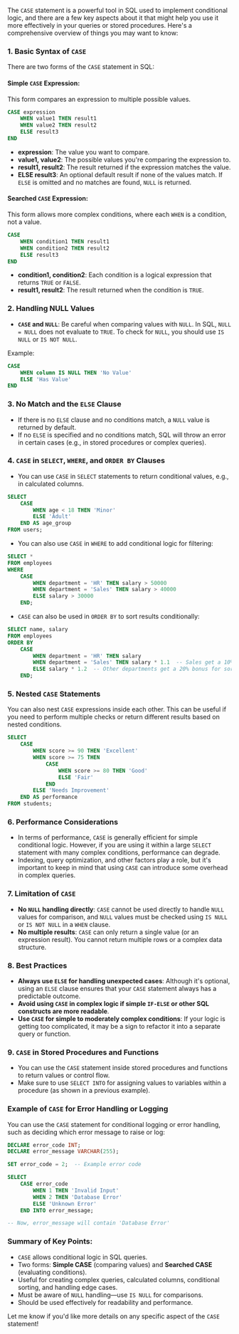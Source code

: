 The `CASE` statement is a powerful tool in SQL used to implement conditional logic, and there are a few key aspects about it that might help you use it more effectively in your queries or stored procedures. Here's a comprehensive overview of things you may want to know:

### 1. **Basic Syntax of `CASE`**
There are two forms of the `CASE` statement in SQL:

#### Simple `CASE` Expression:
This form compares an expression to multiple possible values.

```sql
CASE expression
    WHEN value1 THEN result1
    WHEN value2 THEN result2
    ELSE result3
END
```

- **expression**: The value you want to compare.
- **value1, value2**: The possible values you're comparing the expression to.
- **result1, result2**: The result returned if the expression matches the value.
- **ELSE result3**: An optional default result if none of the values match. If `ELSE` is omitted and no matches are found, `NULL` is returned.

#### Searched `CASE` Expression:
This form allows more complex conditions, where each `WHEN` is a condition, not a value.

```sql
CASE
    WHEN condition1 THEN result1
    WHEN condition2 THEN result2
    ELSE result3
END
```

- **condition1, condition2**: Each condition is a logical expression that returns `TRUE` or `FALSE`.
- **result1, result2**: The result returned when the condition is `TRUE`.

### 2. **Handling NULL Values**
- **`CASE` and `NULL`**: Be careful when comparing values with `NULL`. In SQL, `NULL = NULL` does not evaluate to `TRUE`. To check for `NULL`, you should use `IS NULL` or `IS NOT NULL`.
  
Example:

```sql
CASE
    WHEN column IS NULL THEN 'No Value'
    ELSE 'Has Value'
END
```

### 3. **No Match and the `ELSE` Clause**
- If there is no `ELSE` clause and no conditions match, a `NULL` value is returned by default.
- If no `ELSE` is specified and no conditions match, SQL will throw an error in certain cases (e.g., in stored procedures or complex queries).

### 4. **`CASE` in `SELECT`, `WHERE`, and `ORDER BY` Clauses**
- You can use `CASE` in `SELECT` statements to return conditional values, e.g., in calculated columns.
  
```sql
SELECT 
    CASE 
        WHEN age < 18 THEN 'Minor'
        ELSE 'Adult'
    END AS age_group
FROM users;
```

- You can also use `CASE` in `WHERE` to add conditional logic for filtering:

```sql
SELECT * 
FROM employees
WHERE
    CASE
        WHEN department = 'HR' THEN salary > 50000
        WHEN department = 'Sales' THEN salary > 40000
        ELSE salary > 30000
    END;
```

- `CASE` can also be used in `ORDER BY` to sort results conditionally:

```sql
SELECT name, salary 
FROM employees
ORDER BY 
    CASE 
        WHEN department = 'HR' THEN salary
        WHEN department = 'Sales' THEN salary * 1.1  -- Sales get a 10% bonus for sorting
        ELSE salary * 1.2  -- Other departments get a 20% bonus for sorting
    END;
```

### 5. **Nested `CASE` Statements**
You can also nest `CASE` expressions inside each other. This can be useful if you need to perform multiple checks or return different results based on nested conditions.

```sql
SELECT 
    CASE 
        WHEN score >= 90 THEN 'Excellent'
        WHEN score >= 75 THEN 
            CASE 
                WHEN score >= 80 THEN 'Good' 
                ELSE 'Fair'
            END
        ELSE 'Needs Improvement'
    END AS performance
FROM students;
```

### 6. **Performance Considerations**
- In terms of performance, `CASE` is generally efficient for simple conditional logic. However, if you are using it within a large `SELECT` statement with many complex conditions, performance can degrade.
- Indexing, query optimization, and other factors play a role, but it's important to keep in mind that using `CASE` can introduce some overhead in complex queries.

### 7. **Limitation of `CASE`**
- **No `NULL` handling directly**: `CASE` cannot be used directly to handle `NULL` values for comparison, and `NULL` values must be checked using `IS NULL` or `IS NOT NULL` in a `WHEN` clause.
- **No multiple results**: `CASE` can only return a single value (or an expression result). You cannot return multiple rows or a complex data structure.

### 8. **Best Practices**
- **Always use `ELSE` for handling unexpected cases**: Although it's optional, using an `ELSE` clause ensures that your `CASE` statement always has a predictable outcome.
- **Avoid using `CASE` in complex logic if simple `IF-ELSE` or other SQL constructs are more readable**.
- **Use `CASE` for simple to moderately complex conditions**: If your logic is getting too complicated, it may be a sign to refactor it into a separate query or function.
  
### 9. **`CASE` in Stored Procedures and Functions**
- You can use the `CASE` statement inside stored procedures and functions to return values or control flow.
- Make sure to use `SELECT INTO` for assigning values to variables within a procedure (as shown in a previous example).

### Example of `CASE` for Error Handling or Logging
You can use the `CASE` statement for conditional logging or error handling, such as deciding which error message to raise or log:

```sql
DECLARE error_code INT;
DECLARE error_message VARCHAR(255);

SET error_code = 2;  -- Example error code

SELECT 
    CASE error_code
        WHEN 1 THEN 'Invalid Input'
        WHEN 2 THEN 'Database Error'
        ELSE 'Unknown Error'
    END INTO error_message;

-- Now, error_message will contain 'Database Error'
```

### Summary of Key Points:
- `CASE` allows conditional logic in SQL queries.
- Two forms: **Simple CASE** (comparing values) and **Searched CASE** (evaluating conditions).
- Useful for creating complex queries, calculated columns, conditional sorting, and handling edge cases.
- Must be aware of `NULL` handling—use `IS NULL` for comparisons.
- Should be used effectively for readability and performance.
  
Let me know if you'd like more details on any specific aspect of the `CASE` statement!
